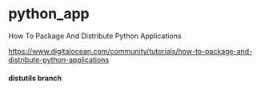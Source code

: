 # python_app
How To Package And Distribute Python Applications

https://www.digitalocean.com/community/tutorials/how-to-package-and-distribute-python-applications

#### distutils branch